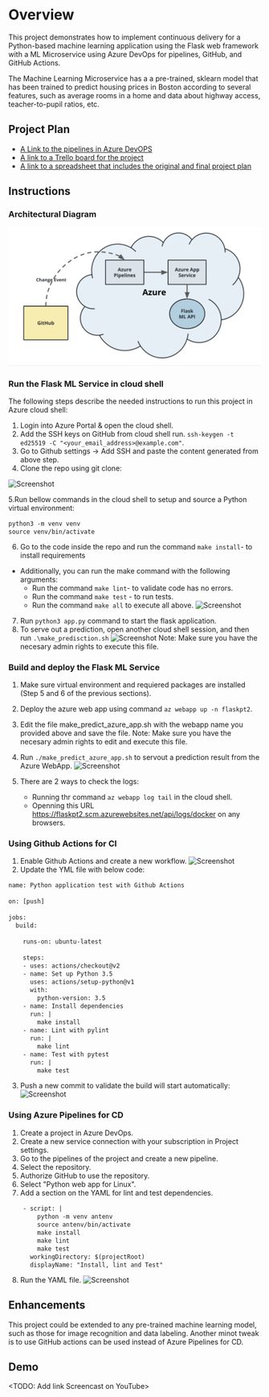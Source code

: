 # Overview

This project demonstrates how to implement continuous delivery for a Python-based machine learning application using the Flask web framework with a ML Microservice using Azure DevOps for pipelines, GitHub, and GitHub Actions.

The Machine Learning Microservice has a a pre-trained, sklearn model that has been trained to predict housing prices in Boston according to several features, such as average rooms in a home and data about highway access, teacher-to-pupil ratios, etc.


## Project Plan
* [A Link to the pipelines in Azure DevOPS ](https://dev.azure.com/jaynronet/UdacityDevOps/_build)
* [A link to a Trello board for the project](https://trello.com/b/b4q2mXEd/udacity-devops)
* [A link to a spreadsheet that includes the original and final project plan]( https://docs.google.com/spreadsheets/d/1rCIJf5hgukItnmcKnGyO6SWcahsT8PYWb-IimWXLv8g/edit#gid=1348135932)



## Instructions

 
### Architectural Diagram 

![Screenshot](screenshots/architecture.png)


### Run the Flask ML Service in cloud shell

The following steps describe the needed instructions to run this project in Azure cloud shell:

1. Login into Azure Portal & open the cloud shell.
2. Add the SSH keys on GitHub from cloud shell run.
``` ssh-keygen -t ed25519 -C "<your_email_address>@example.com" ```.
3. Go to Github settings -> Add SSH and paste the content generated from above step.
4. Clone the repo using git clone: 

![Screenshot](screenshots/ClonningGitHubRepo.png "Project cloned into Azure Cloud Shell")

5.Run bellow  commands in the cloud shell to setup and source a Python  virtual environment:
```
python3 -m venv venv
source venv/bin/activate
```

6. Go to the code inside the repo and run the command ``` make install ```- to install requirements
 * Additionally, you can run the make command with the following arguments:
   * Run the command ``` make lint ```- to validate code has no  errors.
   * Run the command ``` make test ``` - to run tests.
   * Run the command ``` make all ``` to execute all above.
    ![Screenshot](screenshots/pytests.png)
    
7. Run ``` python3 app.py ``` command to start the flask application.
8. To serve out a prediction,  open another cloud shell session, and then run ``` .\make_predisction.sh ```
![Screenshot](screenshots/predicitionLocal.png)
 Note: Make sure you have the necesary admin rights to execute this file.

### Build and deploy the Flask ML Service 

1. Make sure  virtual environment and requiered packages are installed (Step 5 and 6 of the previous sections).
2. Deploy the azure web app using  command ``` az webapp up -n flaskpt2 ```.
3. Edit the file make_predict_azure_app.sh with the webapp name you provided above and save the file.
 Note: Make sure you have the necesary admin rights to edit and execute this file.
4. Run ``` ./make_predict_azure_app.sh ``` to servout a prediction result from the Azure WebApp.
![Screenshot](screenshots/predicitionLocal.png)
 
5. There are 2 ways to check the logs:
   - Running thr  command ``` az webapp log tail ``` in the cloud shell.
   - Openning this URL  https://flaskpt2.scm.azurewebsites.net/api/logs/docker on any browsers.


### Using Github Actions for CI
1. Enable Github Actions and create a new workflow.
![Screenshot](screenshots/GitHubActionNew.png)
2. Update the YML file with below code:
```
name: Python application test with Github Actions

on: [push]

jobs:
  build:

    runs-on: ubuntu-latest

    steps:
    - uses: actions/checkout@v2
    - name: Set up Python 3.5
      uses: actions/setup-python@v1
      with:
        python-version: 3.5
    - name: Install dependencies
      run: |
        make install
    - name: Lint with pylint
      run: |
        make lint
    - name: Test with pytest
      run: |
        make test
```

3. Push a new commit to validate the build will start automatically:
![Screenshot](screenshots/BuildList.png)


### Using Azure Pipelines for CD
1. Create a project in Azure DevOps.
2. Create a new service connection with your subscription in Project settings.
3. Go to the pipelines of the project and create a new pipeline.
4. Select the repository.
5. Authorize GitHub to use the repository.
6. Select "Python web app for Linux".
7. Add a section on the YAML for lint and test dependencies.
```
    - script: |
        python -m venv antenv
        source antenv/bin/activate
        make install
        make lint
        make test
      workingDirectory: $(projectRoot)
      displayName: "Install, lint and Test"
```
8. Run the YAML file.
![Screenshot](screenshots/AzurePipeline.png)


## Enhancements

This project could be extended to any pre-trained machine learning model, such as those for image recognition and data labeling. Another minot tweak is to use GitHub actions can be used instead of Azure Pipelines for CD.

## Demo 

<TODO: Add link Screencast on YouTube>


